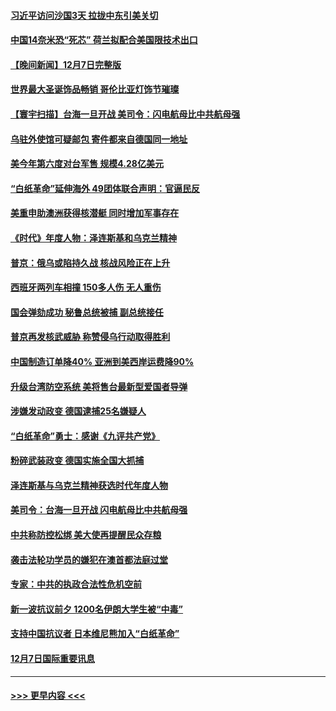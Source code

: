#### [习近平访问沙国3天 拉拢中东引美关切](../pages/prog202/a103593347.md?t=12081650) 
#### [中国14奈米恐“死芯” 荷兰拟配合美国限技术出口](../pages/prog202/a103593339.md?t=12081650) 
#### [【晚间新闻】12月7日完整版](../pages/prog202/a103593257.md?t=12081650) 
#### [世界最大圣诞饰品畅销 哥伦比亚灯饰节璀璨](../pages/prog202/a103593254.md?t=12081650) 
#### [【寰宇扫描】台海一旦开战 美司令：闪电航母比中共航母强](../pages/prog202/a103593243.md?t=12081650) 
#### [乌驻外使馆可疑邮包 寄件都来自德国同一地址](../pages/prog202/a103593272.md?t=12081650) 
#### [美今年第六度对台军售 规模4.28亿美元](../pages/prog202/a103593109.md?t=12081650) 
#### [“白纸革命”延伸海外 49团体联合声明：官逼民反](../pages/prog202/a103593084.md?t=12081650) 
#### [美重申助澳洲获得核潜艇 同时增加军事存在](../pages/prog202/a103593100.md?t=12081650) 
#### [《时代》年度人物：泽连斯基和乌克兰精神](../pages/prog202/a103593104.md?t=12081650) 
#### [普京：俄乌或陷持久战 核战风险正在上升](../pages/prog202/a103593102.md?t=12081650) 
#### [西班牙两列车相撞 150多人伤 无人重伤](../pages/prog202/a103593106.md?t=12081650) 
#### [国会弹劾成功 秘鲁总统被捕 副总统接任](../pages/prog202/a103593009.md?t=12081650) 
#### [普京再发核武威胁 称赞侵乌行动取得胜利](../pages/prog202/a103592953.md?t=12081650) 
#### [中国制造订单降40% 亚洲到美西岸运费降90%](../pages/prog202/a103592946.md?t=12081650) 
#### [升级台湾防空系统 美将售台最新型爱国者导弹](../pages/prog202/a103592952.md?t=12081650) 
#### [涉嫌发动政变 德国逮捕25名嫌疑人](../pages/prog202/a103592905.md?t=12081650) 
#### [“白纸革命”勇士：感谢《九评共产党》](../pages/prog202/a103592900.md?t=12081650) 
#### [粉碎武装政变 德国实施全国大抓捕](../pages/prog202/a103592749.md?t=12081650) 
#### [泽连斯基与乌克兰精神获选时代年度人物](../pages/prog202/a103592720.md?t=12081650) 
#### [美司令：台海一旦开战 闪电航母比中共航母强](../pages/prog202/a103592717.md?t=12081650) 
#### [中共称防控松绑 美大使再提醒民众存粮](../pages/prog202/a103592702.md?t=12081650) 
#### [袭击法轮功学员的嫌犯在澳首都法庭过堂](../pages/prog202/a103592693.md?t=12081650) 
#### [专家：中共的执政合法性危机空前](../pages/prog202/a103592567.md?t=12081650) 
#### [新一波抗议前夕 1200名伊朗大学生被“中毒”](../pages/prog202/a103592570.md?t=12081650) 
#### [支持中国抗议者 日本维尼熊加入“白纸革命”](../pages/prog202/a103592573.md?t=12081650) 
#### [12月7日国际重要讯息](../pages/prog202/a103592580.md?t=12081650) 

----
#### [ >>> 更早内容 <<< ](../indexes/prog202-earlier.md)

